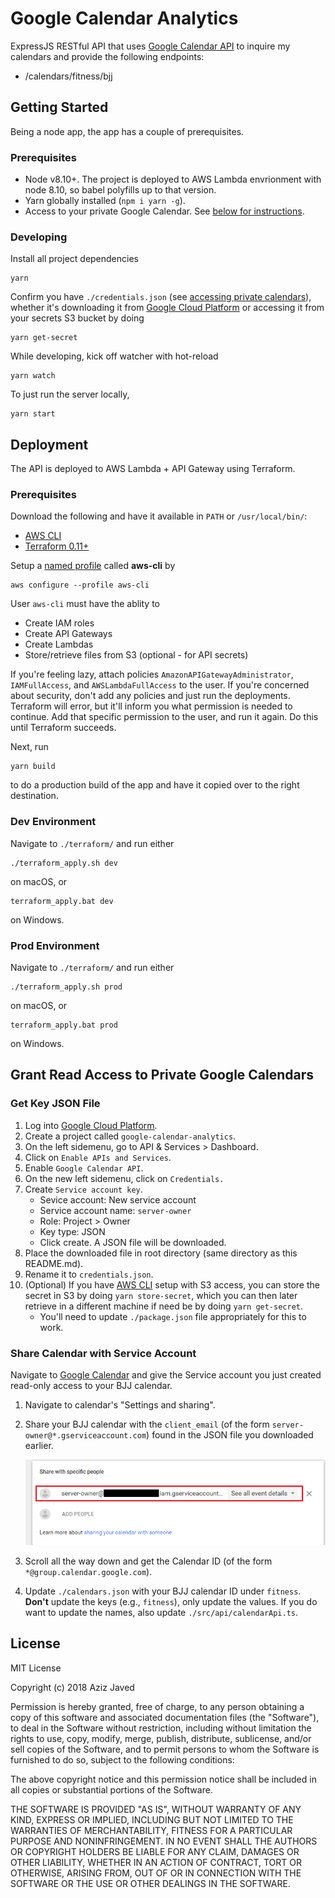 # Google Calendar Analytics
ExpressJS RESTful API that uses [Google Calendar API](https://developers.google.com/calendar/) to inquire my calendars and provide the following endpoints:

* /calendars/fitness/bjj

## Getting Started
Being a node app, the app has a couple of prerequisites.

### Prerequisites
* Node v8.10+. The project is deployed to AWS Lambda envrionment with node 8.10, so babel polyfills up to that version. 
* Yarn globally installed (`npm i yarn -g`).
* Access to your private Google Calendar. See [below for instructions](#grant-read-access-to-private-google-calendars).

### Developing
Install all project dependencies
```
yarn
```
Confirm you have `./credentials.json` (see [accessing private calendars](#grant-read-access-to-private-google-calendars)), whether it's downloading it from [Google Cloud Platform](https://console.cloud.google.com) or accessing it from your secrets S3 bucket by doing 
```
yarn get-secret
```

While developing, kick off watcher with hot-reload
```
yarn watch
```

To just run the server locally, 
```
yarn start
```
## Deployment
The API is deployed to AWS Lambda + API Gateway using Terraform.

### Prerequisites
Download the following and have it available in `PATH` or `/usr/local/bin/`:
* [AWS CLI](https://docs.aws.amazon.com/cli/latest/userguide/installing.html)
* [Terraform 0.11+](https://www.terraform.io/)

Setup a [named profile](https://docs.aws.amazon.com/cli/latest/userguide/cli-multiple-profiles.html) called **aws-cli** by
```
aws configure --profile aws-cli
```
User `aws-cli` must have the ablity to
* Create IAM roles
* Create API Gateways
* Create Lambdas
* Store/retrieve files from S3 (optional - for API secrets)

If you're feeling lazy, attach policies `AmazonAPIGatewayAdministrator`, `IAMFullAccess`, and `AWSLambdaFullAccess` to the user. If you're concerned about security, don't add any policies and just run the deployments. Terraform will error, but it'll inform you what permission is needed to continue. Add that specific permission to the user, and run it again. Do this until Terraform succeeds.

Next, run
```
yarn build
```
to do a production build of the app and have it copied over to the right destination.

### Dev Environment
Navigate to `./terraform/` and run either
```
./terraform_apply.sh dev
```
on macOS, or
```
terraform_apply.bat dev
```
on Windows.

### Prod Environment
Navigate to `./terraform/` and run either
```
./terraform_apply.sh prod
```
on macOS, or
```
terraform_apply.bat prod
```
on Windows.

## Grant Read Access to Private Google Calendars
### Get Key JSON File
1. Log into [Google Cloud Platform](https://console.cloud.google.com).
2. Create a project called `google-calendar-analytics`.
3. On the left sidemenu, go to API & Services > Dashboard.
4. Click on `Enable APIs and Services`.
5. Enable `Google Calendar API`.
6. On the new left sidemenu, click on `Credentials.`
7. Create `Service account key`.
    - Sevice account: New service account
    - Service account name: `server-owner`
    - Role: Project > Owner
    - Key type: JSON
    - Click create. A JSON file will be downloaded.
8. Place the downloaded file in root directory (same directory as this README.md).
9. Rename it to `credentials.json`.
10. (Optional) If you have [AWS CLI](https://docs.aws.amazon.com/cli/latest/userguide/installing.html) setup with S3 access, you can store the secret in S3 by doing `yarn store-secret`, which you can then later retrieve in a different machine if need be by doing `yarn get-secret`.
    - You'll need to update `./package.json` file appropriately for this to work.

### Share Calendar with Service Account
Navigate to [Google Calendar](https://calendar.google.com) and give the Service account you just created read-only access to your BJJ calendar.
1. Navigate to calendar's "Settings and sharing".
2. Share your BJJ calendar with the `client_email` (of the form `server-owner@*.gserviceaccount.com`) found in the JSON file you downloaded earlier.

    ![Example of calendar share](./docs/calendar-share.png)

3. Scroll all the way down and get the Calendar ID (of the form `*@group.calendar.google.com`).
4. Update `./calendars.json` with your BJJ calendar ID under `fitness`. **Don't** update the keys (e.g., `fitness`), only update the values. If you do want to update the names, also update `./src/api/calendarApi.ts`. 

## License
MIT License

Copyright (c) 2018 Aziz Javed

Permission is hereby granted, free of charge, to any person obtaining a copy
of this software and associated documentation files (the "Software"), to deal
in the Software without restriction, including without limitation the rights
to use, copy, modify, merge, publish, distribute, sublicense, and/or sell
copies of the Software, and to permit persons to whom the Software is
furnished to do so, subject to the following conditions:

The above copyright notice and this permission notice shall be included in all
copies or substantial portions of the Software.

THE SOFTWARE IS PROVIDED "AS IS", WITHOUT WARRANTY OF ANY KIND, EXPRESS OR
IMPLIED, INCLUDING BUT NOT LIMITED TO THE WARRANTIES OF MERCHANTABILITY,
FITNESS FOR A PARTICULAR PURPOSE AND NONINFRINGEMENT. IN NO EVENT SHALL THE
AUTHORS OR COPYRIGHT HOLDERS BE LIABLE FOR ANY CLAIM, DAMAGES OR OTHER
LIABILITY, WHETHER IN AN ACTION OF CONTRACT, TORT OR OTHERWISE, ARISING FROM,
OUT OF OR IN CONNECTION WITH THE SOFTWARE OR THE USE OR OTHER DEALINGS IN THE
SOFTWARE.
